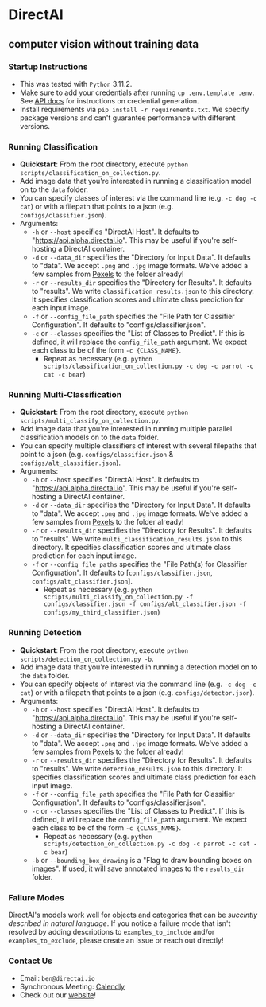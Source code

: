 # DirectAI
## computer vision without training data

### Startup Instructions
- This was tested with `Python` 3.11.2.
- Make sure to add your credentials after running `cp .env.template .env`. See [API docs](https://api.alpha.directai.io/docs) for instructions on credential generation.
- Install requirements via `pip install -r requirements.txt`. We specify package versions and can't guarantee performance with different versions.

### Running Classification
- **Quickstart**: From the root directory, execute `python scripts/classification_on_collection.py`.
- Add image data that you're interested in running a classification model on to the `data` folder. 
- You can specify classes of interest via the command line (e.g. `-c dog -c cat`) or with a filepath that points to a json (e.g. `configs/classifier.json`). 
- Arguments:
    - `-h` or `--host` specifies "DirectAI Host". It defaults to "https://api.alpha.directai.io". This may be useful if you're self-hosting a DirectAI container.
    - `-d` or `--data_dir` specifies the "Directory for Input Data". It defaults to "data". We accept `.png` and `.jpg` image formats. We've added a few samples from [Pexels](https://www.pexels.com/) to the folder already! 
    - `-r` or `--results_dir` specifies the "Directory for Results". It defaults to "results". We write `classification_results.json` to this directory. It specifies classification scores and ultimate class prediction for each input image.
    - `-f` or `--config_file_path` specifies the "File Path for Classifier Configuration". It defaults to "configs/classifier.json".
    - `-c` or `--classes` specifies the "List of Classes to Predict". If this is defined, it will replace the `config_file_path` argument. We expect each class to be of the form `-c {CLASS_NAME}`. 
        - Repeat as necessary (e.g. `python scripts/classification_on_collection.py -c dog -c parrot -c cat -c bear`)

### Running Multi-Classification
- **Quickstart**: From the root directory, execute `python scripts/multi_classify_on_collection.py`.
- Add image data that you're interested in running multiple parallel classification models on to the `data` folder. 
- You can specify multiple classifiers of interest with several filepaths that point to a json (e.g. `configs/classifier.json` & `configs/alt_classifier.json`). 
- Arguments:
    - `-h` or `--host` specifies "DirectAI Host". It defaults to "https://api.alpha.directai.io". This may be useful if you're self-hosting a DirectAI container.
    - `-d` or `--data_dir` specifies the "Directory for Input Data". It defaults to "data". We accept `.png` and `.jpg` image formats. We've added a few samples from [Pexels](https://www.pexels.com/) to the folder already! 
    - `-r` or `--results_dir` specifies the "Directory for Results". It defaults to "results". We write `multi_classification_results.json` to this directory. It specifies classification scores and ultimate class prediction for each input image.
    - `-f` or `--config_file_paths` specifies the "File Path(s) for Classifier Configuration". It defaults to [`configs/classifier.json`, `configs/alt_classifier.json`].
        - Repeat as necessary (e.g. `python scripts/multi_classify_on_collection.py -f configs/classifier.json -f configs/alt_classifier.json -f configs/my_third_classifier.json`)

### Running Detection
- **Quickstart**: From the root directory, execute `python scripts/detection_on_collection.py -b`.
- Add image data that you're interested in running a detection model on to the `data` folder. 
- You can specify objects of interest via the command line (e.g. `-c dog -c cat`) or with a filepath that points to a json (e.g. `configs/detector.json`). 
- Arguments:
    - `-h` or `--host` specifies "DirectAI Host". It defaults to "https://api.alpha.directai.io". This may be useful if you're self-hosting a DirectAI container.
    - `-d` or `--data_dir` specifies the "Directory for Input Data". It defaults to "data". We accept `.png` and `.jpg` image formats. We've added a few samples from [Pexels](https://www.pexels.com/) to the folder already! 
    - `-r` or `--results_dir` specifies the "Directory for Results". It defaults to "results". We write `detection_results.json` to this directory. It specifies classification scores and ultimate class prediction for each input image.
    - `-f` or `--config_file_path` specifies the "File Path for Classifier Configuration". It defaults to "configs/classifier.json".
    - `-c` or `--classes` specifies the "List of Classes to Predict". If this is defined, it will replace the `config_file_path` argument. We expect each class to be of the form `-c {CLASS_NAME}`. 
        - Repeat as necessary (e.g. `python scripts/detection_on_collection.py -c dog -c parrot -c cat -c bear`)
    - `-b` or `--bounding_box_drawing` is a "Flag to draw bounding boxes on images". If used, it will save annotated images to the `results_dir` folder. 

### Failure Modes
DirectAI's models work well for objects and categories that can be *succintly described in natural language*. If you notice a failure mode that isn't resolved by adding descriptions to `examples_to_include` and/or `examples_to_exclude`, please create an Issue or reach out directly! 

### Contact Us
- Email: `ben@directai.io`
- Synchronous Meeting: [Calendly](https://calendly.com/directai/demo)
- Check out our [website](https://directai.io)!
